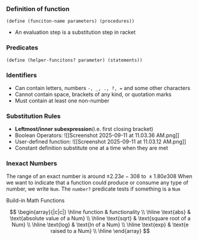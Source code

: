 ### Definition of function
```racket
(define (funciton-name parameters) (procedures))
```
- An evaluation step is a substitution step in racket 

### Predicates
```racket
(define (helper-funcitons? parameter) (statements))
```

### Identifiers
- Can contain letters, numbers `-, _, ., ?, =` and some other characters
- Cannot contain space, brackets of any kind, or quotation marks
- Must contain at least one non-number

### Substitution Rules
- **Leftmost/inner subexpression**(i.e. first closing bracket)
- Boolean Operators:
	![[Screenshot 2025-09-11 at 11.03.36 AM.png]]
- User-defined function:
	![[Screenshot 2025-09-11 at 11.03.12 AM.png]]
- Constant definition substitute one at a time when they are met

### Inexact Numbers
The range of an exact number is around $\pm 2.23e-308 \text{ to } \pm 1.80e308$
When we want to indicate that a function could produce or consume any type of number, we write `Num`.
The `number?` predicate tests if something is a `Num`

Build-in Math Functions

$$
\begin{array}{|c|c|}
\hline function & functionality \\
\hline \text{abs} & \text{absolute value of a Num} \\
\hline \text{sqrt} & \text{square root of a Num} \\
\hline \text{log} & \text{ln of a Num} \\
\hline \text{exp} & \text{e raised to a Num} \\
\hline
\end{array}
$$